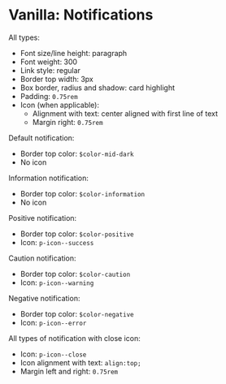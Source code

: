 # Vanilla: Notifications

All types:
- Font size/line height: paragraph
- Font weight: 300
- Link style: regular
- Border top width: 3px
- Box border, radius and shadow: card highlight
- Padding: `0.75rem`
- Icon (when applicable):
	- Alignment with text: center aligned with first line of text
	- Margin right: `0.75rem`

Default notification:
- Border top color: `$color-mid-dark`
- No icon

Information notification: 
- Border top color: `$color-information`
- No icon

Positive notification:
- Border top color: `$color-positive`
- Icon: `p-icon--success`	

Caution notification:
- Border top color: `$color-caution`
- Icon: `p-icon--warning`	

Negative notification:
- Border top color: `$color-negative`
- Icon: `p-icon--error`	

All types of notification with close icon:
- Icon: `p-icon--close`
- Icon alignment with text: `align:top;`
- Margin left and right: `0.75rem` 